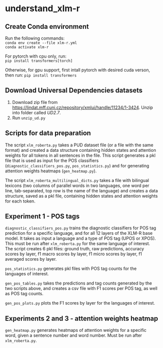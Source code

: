 # understand_xlm-r

## Create Conda environment

Run the following commands:  
`conda env create --file xlm-r.yml`  
`conda activate xlm-r`

For pytorch with cpu only, run:  
`pip install transformers[torch]`

Otherwise, for gpu support, first intall pytorch with desired cuda verson, then run:
`pip install transformers`


## Download Universal Dependencies datasets

1. Download zip file from https://lindat.mff.cuni.cz/repository/xmlui/handle/11234/1-3424. Unzip into folder called *UD2.7*.
2. Run `unzip_ud.py`



## Scripts for data preparation

The script `xlm_roberta.py` takes a PUD dataset file (or a file with the same format) and created a data structure containing hidden states and attention weights for all tokens in all sentences in the file.
This script generates a pkl file that is used as input for the POS classifiers (`diagnostic_classifiers_pos.py`, `pos_statistics.py`) and for generating attention weights heatmaps (`gen_heatmap.py`).

The script `xlm_roberta_multilingual_dicts.py` takes a file with bilingual lexicons (two columns of parallel words in two languages, one word per line, tab-separated, top row is the name of the language) and creates a data structure, saved as a pkl file, containing hidden states and attention weights for each token.

## Experiment 1 - POS tags

`diagnostic_classifiers_pos.py` trains the diagnostic classifiers for POS tag prediction for a specific language, and for all 12 layers of the XLM-R base model. It takes as input a language and a type of POS tag (UPOS or XPOS). This must be run after `xlm_roberta.py` for the same language of interest. The script creates 6 pkl files: ground truth, raw predictions, accuracy scores by layer, f1 macro scores by layer, f1 micro scores by layer, f1 averaged scores by layer.


`pos_statistics.py` generates pkl files with POS tag counts for the languages of interest.

`gen_pos_tables.py` takes the predictions and tag counts generated by the two scripts above, and creates a csv file with F1 scores per POS tag, as well as POS tag counts.

`gen_pos_plots.py` plots the F1 scores by layer for the languages of interest.

## Experiments 2 and 3 - attention weights heatmap

`gen_heatmap.py` generates heatmaps of attention weights for a specific word, given a sentence number and word number. Must be run after `xlm_roberta.py`.


